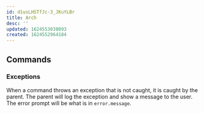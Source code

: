 ```yaml
---
id: d1usLHSTfJc-3_JKuYLBr
title: Arch
desc: ''
updated: 1624553038093
created: 1624552964184
---
```



## Commands

### Exceptions

When a command throws an exception that is not caught, it is caught by the parent. The parent will log the exception and show a message to the user. The error prompt will be what is in `error.message`.